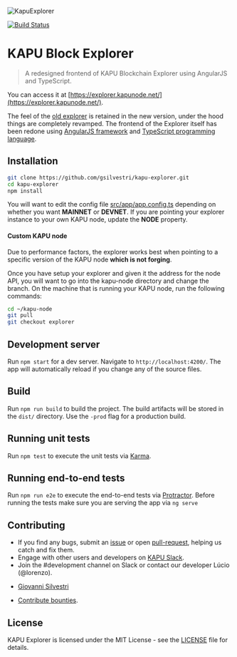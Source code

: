 ![KapuExplorer](https://github.com/gsilvestri/kapu-explorer/blob/2.0/KAPU_EXPLORER.jpg)

[![Build Status](https://travis-ci.org/gsilvestri/kapu-explorer.svg?branch=2.0)](https://travis-ci.org/gsilvestri/kapu-explorer)

# KAPU Block Explorer

> A redesigned frontend of KAPU Blockchain Explorer using AngularJS and TypeScript.

You can access it at [https://explorer.kapunode.net/](https://explorer.kapunode.net/).

The feel of the [old explorer](https://github.com/ArkEcosystem/old-ark-explorer) is retained in the new version, under the hood things are completely revamped. The frontend of the Explorer itself has been redone using [AngularJS framework](https://angular.io) and [TypeScript programming language](http://www.typescriptlang.org/).

## Installation

```bash
git clone https://github.com/gsilvestri/kapu-explorer.git
cd kapu-explorer
npm install
```

You will want to edit the config file [src/app/app.config.ts](https://github.com/gsilvestri/kapu-explorer/blob/master/src/app/app.config.ts) depending on whether you want **MAINNET** or **DEVNET**. If you are pointing your explorer instance to your own KAPU node, update the **NODE** property.

#### Custom KAPU node

Due to performance factors, the explorer works best when pointing to a specific version of the KAPU node **which is not forging**.

Once you have setup your explorer and given it the address for the node API, you will want to go into the kapu-node directory and change the branch. On the machine that is running your KAPU node, run the following commands:

```bash
cd ~/kapu-node
git pull
git checkout explorer
```

## Development server

Run `npm start` for a dev server. Navigate to `http://localhost:4200/`. The app will automatically reload if you change any of the source files.

## Build

Run `npm run build` to build the project. The build artifacts will be stored in the `dist/` directory. Use the `-prod` flag for a production build.

## Running unit tests

Run `npm test` to execute the unit tests via [Karma](https://karma-runner.github.io).

## Running end-to-end tests

Run `npm run e2e` to execute the end-to-end tests via [Protractor](http://www.protractortest.org/).
Before running the tests make sure you are serving the app via `ng serve`

## Contributing

* If you find any bugs, submit an [issue](../../issues) or open [pull-request](../../pulls), helping us catch and fix them.
* Engage with other users and developers on [KAPU Slack](https://slack.kapu.one).
* Join the #development channel on Slack or contact our developer Lúcio (@lorenzo).
- [Giovanni Silvestri](https://github.com/gsilvestri)
* [Contribute bounties](./CONTRIBUTING.md).

## License

KAPU Explorer is licensed under the MIT License - see the [LICENSE](./LICENSE) file for details.
